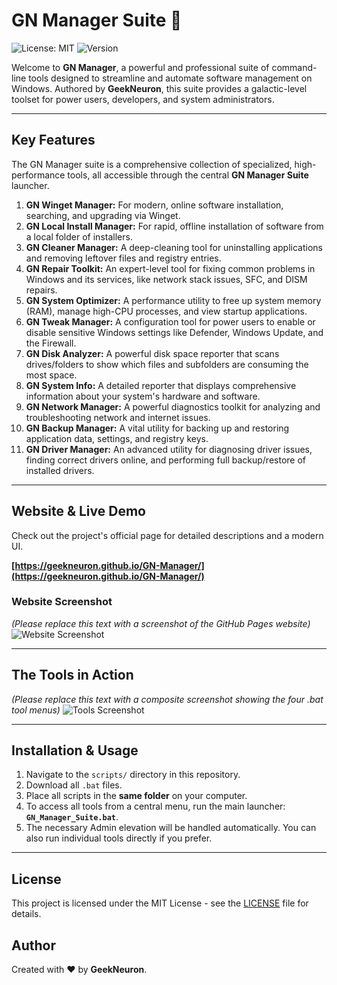 # GN Manager Suite 🚀

![License: MIT](https://img.shields.io/badge/License-MIT-yellow.svg)
![Version](https://img.shields.io/badge/Version-4.0-blue.svg)

Welcome to **GN Manager**, a powerful and professional suite of command-line tools designed to streamline and automate software management on Windows. Authored by **GeekNeuron**, this suite provides a galactic-level toolset for power users, developers, and system administrators.

---

## Key Features

The GN Manager suite is a comprehensive collection of specialized, high-performance tools, all accessible through the central **GN Manager Suite** launcher.

1.  **GN Winget Manager:** For modern, online software installation, searching, and upgrading via Winget.
2.  **GN Local Install Manager:** For rapid, offline installation of software from a local folder of installers.
3.  **GN Cleaner Manager:** A deep-cleaning tool for uninstalling applications and removing leftover files and registry entries.
4.  **GN Repair Toolkit:** An expert-level tool for fixing common problems in Windows and its services, like network stack issues, SFC, and DISM repairs.
5.  **GN System Optimizer:** A performance utility to free up system memory (RAM), manage high-CPU processes, and view startup applications.
6.  **GN Tweak Manager:** A configuration tool for power users to enable or disable sensitive Windows settings like Defender, Windows Update, and the Firewall.
7.  **GN Disk Analyzer:** A powerful disk space reporter that scans drives/folders to show which files and subfolders are consuming the most space.
8.  **GN System Info:** A detailed reporter that displays comprehensive information about your system's hardware and software.
9.  **GN Network Manager:** A powerful diagnostics toolkit for analyzing and troubleshooting network and internet issues.
10. **GN Backup Manager:** A vital utility for backing up and restoring application data, settings, and registry keys.
11. **GN Driver Manager:** An advanced utility for diagnosing driver issues, finding correct drivers online, and performing full backup/restore of installed drivers.

---

## Website & Live Demo

Check out the project's official page for detailed descriptions and a modern UI.

**[https://geekneuron.github.io/GN-Manager/](https://geekneuron.github.io/GN-Manager/)**

### Website Screenshot
*(Please replace this text with a screenshot of the GitHub Pages website)*
![Website Screenshot](https://via.placeholder.com/800x400.png?text=GitHub+Pages+UI)

---

## The Tools in Action

*(Please replace this text with a composite screenshot showing the four .bat tool menus)*
![Tools Screenshot](https://via.placeholder.com/800x400.png?text=GN+Manager+Tools+in+Action)

---

## Installation & Usage

1.  Navigate to the `scripts/` directory in this repository.
2.  Download all `.bat` files.
3.  Place all scripts in the **same folder** on your computer.
4.  To access all tools from a central menu, run the main launcher: **`GN_Manager_Suite.bat`**.
5.  The necessary Admin elevation will be handled automatically. You can also run individual tools directly if you prefer.

---

## License

This project is licensed under the MIT License - see the [LICENSE](LICENSE) file for details.

## Author

Created with ❤️ by **GeekNeuron**.
